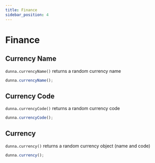 ```yaml
---
title: Finance
sidebar_position: 4
---
```


# Finance

## Currency Name

`dunna.currencyName()` returns a random currency name

```js
dunna.currencyName();
```

## Currency Code

`dunna.currencyCode()` returns a random currency code

```js
dunna.currencyCode();
```

## Currency

`dunna.currency()` returns a random currency object (name and code)

```js
dunna.currency();
```
